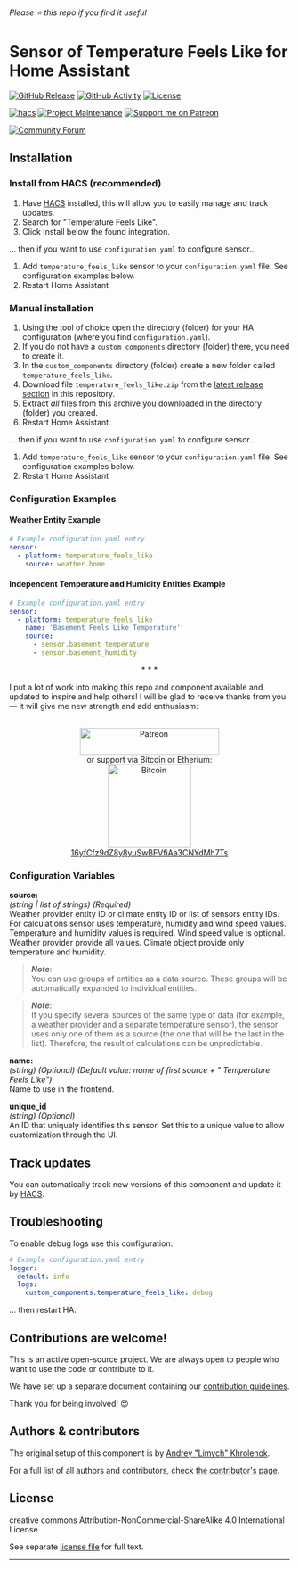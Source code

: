 *Please :star: this repo if you find it useful*

# Sensor of Temperature Feels Like for Home Assistant

[![GitHub Release][releases-shield]][releases]
[![GitHub Activity][commits-shield]][commits]
[![License][license-shield]][license]

[![hacs][hacs-shield]][hacs]
[![Project Maintenance][maintenance-shield]][user_profile]
[![Support me on Patreon][patreon-shield]][patreon]

[![Community Forum][forum-shield]][forum]

## Installation

### Install from HACS (recommended)

1. Have [HACS][hacs] installed, this will allow you to easily manage and track updates.
1. Search for "Temperature Feels Like".
1. Click Install below the found integration.

... then if you want to use `configuration.yaml` to configure sensor...
1. Add `temperature_feels_like` sensor to your `configuration.yaml` file. See configuration examples below.
1. Restart Home Assistant

### Manual installation

1. Using the tool of choice open the directory (folder) for your HA configuration (where you find `configuration.yaml`).
1. If you do not have a `custom_components` directory (folder) there, you need to create it.
1. In the `custom_components` directory (folder) create a new folder called `temperature_feels_like`.
1. Download file `temperature_feels_like.zip` from the [latest release section][releases-latest] in this repository.
1. Extract _all_ files from this archive you downloaded in the directory (folder) you created.
1. Restart Home Assistant

... then if you want to use `configuration.yaml` to configure sensor...
1. Add `temperature_feels_like` sensor to your `configuration.yaml` file. See configuration examples below.
1. Restart Home Assistant

### Configuration Examples

#### Weather Entity Example

```yaml
# Example configuration.yaml entry
sensor:
  - platform: temperature_feels_like
    source: weather.home
```

#### Independent Temperature and Humidity Entities Example

```yaml
# Example configuration.yaml entry
sensor:
  - platform: temperature_feels_like
    name: 'Basement Feels Like Temperature'
    source:
      - sensor.basement_temperature
      - sensor.basement_humidity
```

<p align="center">* * *</p>
I put a lot of work into making this repo and component available and updated to inspire and help others! I will be glad to receive thanks from you — it will give me new strength and add enthusiasm:
<p align="center"><br>
<a href="https://www.patreon.com/join/limych?" target="_blank"><img src="http://khrolenok.ru/support_patreon.png" alt="Patreon" width="250" height="48"></a>
<br>or&nbsp;support via Bitcoin or Etherium:<br>
<a href="https://sochain.com/a/mjz640g" target="_blank"><img src="http://khrolenok.ru/support_bitcoin.png" alt="Bitcoin" width="150"><br>
16yfCfz9dZ8y8yuSwBFVfiAa3CNYdMh7Ts</a>
</p>

### Configuration Variables

**source:**\
  _(string | list of strings) (Required)_\
  Weather provider entity ID or climate entity ID or list of sensors entity IDs.\
  For calculations sensor uses temperature, humidity and wind speed values. Temperature and humidity values is required. Wind speed value is optional.\
  Weather provider provide all values. Climate object provide only temperature and humidity.

> **_Note_**:\
> You can use groups of entities as a data source. These groups will be automatically expanded to individual entities.

> **_Note_**:\
> If you specify several sources of the same type of data (for example, a weather provider and a separate temperature sensor), the sensor uses only one of them as a source (the one that will be the last in the list). Therefore, the result of calculations can be unpredictable.

**name:**\
  _(string) (Optional) (Default value: name of first source + " Temperature Feels Like")_\
  Name to use in the frontend.

**unique_id**\
  _(string) (Optional)_\
  An ID that uniquely identifies this sensor. Set this to a unique value to allow customization through the UI.

## Track updates

You can automatically track new versions of this component and update it by [HACS][hacs].

## Troubleshooting

To enable debug logs use this configuration:
```yaml
# Example configuration.yaml entry
logger:
  default: info
  logs:
    custom_components.temperature_feels_like: debug
```
... then restart HA.

## Contributions are welcome!

This is an active open-source project. We are always open to people who want to
use the code or contribute to it.

We have set up a separate document containing our
[contribution guidelines](CONTRIBUTING.md).

Thank you for being involved! :heart_eyes:

## Authors & contributors

The original setup of this component is by [Andrey "Limych" Khrolenok](https://github.com/Limych).

For a full list of all authors and contributors,
check [the contributor's page][contributors].

## License

creative commons Attribution-NonCommercial-ShareAlike 4.0 International License

See separate [license file](LICENSE.md) for full text.

***

[component]: https://github.com/Limych/ha-temperature-feeling
[commits-shield]: https://img.shields.io/github/commit-activity/y/Limych/ha-temperature-feeling.svg?style=popout
[commits]: https://github.com/Limych/ha-temperature-feeling/commits/master
[hacs-shield]: https://img.shields.io/badge/HACS-Default-orange.svg?style=popout
[hacs]: https://hacs.xyz
[forum-shield]: https://img.shields.io/badge/community-forum-brightgreen.svg?style=popout
[forum]: https://community.home-assistant.io/t/sensor-of-temperature-feels-like/299063
[license]: https://github.com/Limych/ha-temperature-feeling/blob/main/LICENSE.md
[license-shield]: https://img.shields.io/badge/license-Creative_Commons_BY--NC--SA_License-lightgray.svg?style=popout
[maintenance-shield]: https://img.shields.io/badge/maintainer-Andrey%20Khrolenok%20%40Limych-blue.svg?style=popout
[releases-shield]: https://img.shields.io/github/release/Limych/ha-temperature-feeling.svg?style=popout
[releases]: https://github.com/Limych/ha-temperature-feeling/releases
[releases-latest]: https://github.com/Limych/ha-temperature-feeling/releases/latest
[user_profile]: https://github.com/Limych
[report_bug]: https://github.com/Limych/ha-temperature-feeling/issues/new?template=bug_report.md
[suggest_idea]: https://github.com/Limych/ha-temperature-feeling/issues/new?template=feature_request.md
[contributors]: https://github.com/Limych/ha-temperature-feeling/graphs/contributors
[patreon-shield]: https://img.shields.io/endpoint.svg?url=https%3A%2F%2Fshieldsio-patreon.vercel.app%2Fapi%3Fusername%3DLimych%26type%3Dpatrons&style=popout
[patreon]: https://www.patreon.com/join/limych
